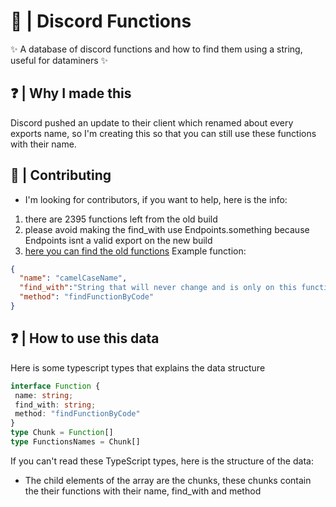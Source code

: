 # 💙 | Discord Functions
✨ A database of discord functions and how to find them using a string, useful for dataminers ✨

## ❓ | Why I made this
Discord pushed an update to their client which renamed about every exports name, so I'm creating this so that you can still use these functions with their name.

## 🚀 | Contributing

- I'm looking for contributors, if you want to help, here is the info:

1. there are 2395 functions left from the old build
2. please avoid making the find_with use Endpoints.something because Endpoints isnt a valid export on the new build
3. [here you can find the old functions](https://github.com/happyendermangit/discord-functions/blob/main/need_to_do_functions.json)
Example function:
```json
{
  "name": "camelCaseName",
  "find_with":"String that will never change and is only on this function",
  "method": "findFunctionByCode"
}
```

## ❓ | How to use this data

Here is some typescript types that explains the data structure
```ts
interface Function {
 name: string;
 find_with: string;
 method: "findFunctionByCode"
}
type Chunk = Function[]
type FunctionsNames = Chunk[]
```

If you can't read these TypeScript types, here is the structure of the data:
- The child elements of the array are the chunks, these chunks contain the their functions with their name, find_with and method
